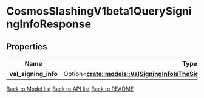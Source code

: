 # CosmosSlashingV1beta1QuerySigningInfoResponse

## Properties

Name | Type | Description | Notes
------------ | ------------- | ------------- | -------------
**val_signing_info** | Option<[**crate::models::ValSigningInfoIsTheSigningInfoOfRequestedValConsAddress**](val_signing_info_is_the_signing_info_of_requested_val_cons_address.md)> |  | [optional]

[Back to Model list](../README.md#documentation-for-models) [Back to API list](../README.md#documentation-for-api-endpoints) [Back to README](../README.md)



